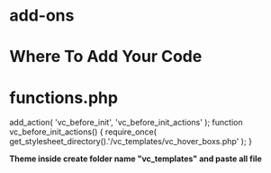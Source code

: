 # add-ons

# Where To Add Your Code

# functions.php

add_action( 'vc_before_init', 'vc_before_init_actions' );
function vc_before_init_actions() {
  require_once( get_stylesheet_directory().'/vc_templates/vc_hover_boxs.php' );
}

<b>Theme inside create folder name "vc_templates" and paste all file</b>
